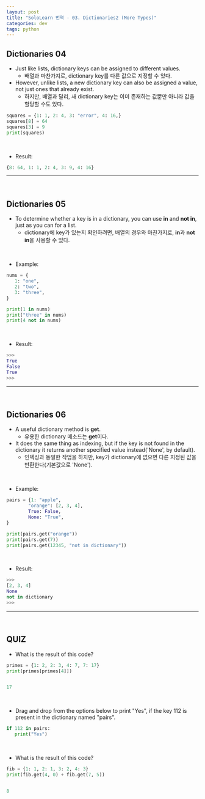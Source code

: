 ```yaml
---
layout: post
title: "SoloLearn 번역 - 03. Dictionaries2 (More Types)"
categories: dev
tags: python
---
```


## Dictionaries 04

- Just like lists, dictionary keys can be assigned to different values.
  - 배열과 마찬가지로, dictionary key를 다른 값으로 지정할 수 있다.
- However, unlike lists, a new dictionary key can also be assigned a value, not just ones that already exist.
  - 하지만, 배열과 달리, 새 dictionary key는 이미 존재하는 값뿐만 아니라 값을 할당할 수도 있다.

```python
squares = {1: 1, 2: 4, 3: "error", 4: 16,}
squares[8] = 64
squares[3] = 9
print(squares)
```

<br>

- Result:

```python
{8: 64, 1: 1, 2: 4, 3: 9, 4: 16}
```

------

<br>

## Dictionaries 05

- To determine whether a key is in a dictionary, you can use **in** and **not in**, just as you can for a list.
  - dictionary에 key가 있는지 확인하려면, 배열의 경우와 마찬가지로, **in**과 **not in**을 사용할 수 있다.

<br>

- Example:

```python
nums = {
   1: "one",
   2: "two",
   3: "three",
}

print(1 in nums)
print("three" in nums)
print(4 not in nums)
```

<br>

- Result:

```python
>>>
True
False
True
>>>
```

------

<br>

## Dictionaries 06

- A useful dictionary method is **get**.
  - 유용한 dictionary 메소드는 **get**이다.
- It does the same thing as indexing, but if the key is not found in the dictionary it returns another specified value instead('None', by default).
  - 인덱싱과 동일한 작업을 하지만, key가 dictionary에 없으면 다른 지정된 값을 반환한다(기본값으로 'None').

<br>

- Example:

```python
pairs = {1: "apple",
        "orange": [2, 3, 4],
        True: False,
        None: "True",
}

print(pairs.get("orange"))
print(pairs.get(7))
print(pairs.get(12345, "not in dictionary"))
```

<br>

- Result:

```python
>>>
[2, 3, 4]
None
not in dictionary
>>>
```

------

<br>

## QUIZ

- What is the result of this code?

```python
primes = {1: 2, 2: 3, 4: 7, 7: 17}
print(primes[primes[4]])


17
```

<br>

- Drag and drop from the options below to print "Yes", if the key 112 is present in the dictionary named "pairs".

```python
if 112 in pairs:
   print("Yes")
```

<br>

- What is the result of this code?

```python
fib = {1: 1, 2: 1, 3: 2, 4: 3}
print(fib.get(4, 0) + fib.get(7, 5))


8
```

<br>